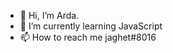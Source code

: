 - 👋 Hi, I’m Arda.
- 🌱 I’m currently learning JavaScript
- 📫 How to reach me jaghet#8016

<!---
jagh3t/jagh3t is a ✨ special ✨ repository because its `README.md` (this file) appears on your GitHub profile.
You can click the Preview link to take a look at your changes.
--->
